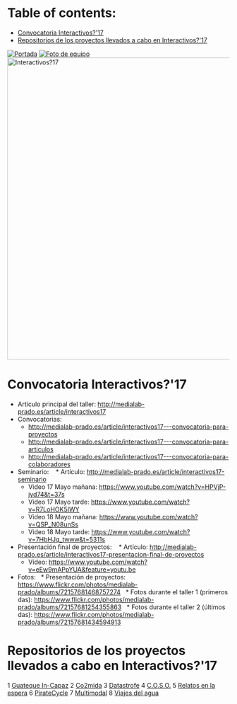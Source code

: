 # Table of contents:
- [Convocatoria Interactivos?'17](#convocatoria-interactivos17)
- [Repositorios de los proyectos llevados a cabo en Interactivos?'17](#repositorios-de-los-proyectos-llevados-a-cabo-en-interactivos17)

[![Portada](http://medialab-prado.es/mmedia/19/19846/500_0.jpg)]()
[![Foto de equipo](https://flic.kr/p/U6kgDq)](https://flic.kr/p/U6kgDq)
<a data-flickr-embed="true"  href="https://www.flickr.com/photos/medialab-prado/34190894174/in/album-72157681468757274/" title="Interactivos?17"><img src="https://c1.staticflickr.com/5/4221/34190894174_ba6927d2a3_b.jpg" width="1024" height="683" alt="Interactivos?17"></a><script async src="//embedr.flickr.com/assets/client-code.js" charset="utf-8"></script>
# Convocatoria Interactivos?'17
* Artículo principal del taller: http://medialab-prado.es/article/interactivos17
* Convocatorias: 
    * http://medialab-prado.es/article/interactivos17---convocatoria-para-proyectos
    * http://medialab-prado.es/article/interactivos17---convocatoria-para-articulos
    * http://medialab-prado.es/article/interactivos17---convocatoria-para-colaboradores
* Seminario: 
    * Artículo: http://medialab-prado.es/article/interactivos17-seminario
    * Video 17 Mayo mañana: https://www.youtube.com/watch?v=HPVjP-jyd74&t=37s
    * Video 17 Mayo tarde: https://www.youtube.com/watch?v=R7LoHOK5IWY
    * Video 18 Mayo mañana: https://www.youtube.com/watch?v=QSP_N08unSs
    * Video 18 Mayo tarde: https://www.youtube.com/watch?v=7HbHJq_twww&t=5311s
* Presentación final de proyectos: 
    * Artículo: http://medialab-prado.es/article/interactivos17-presentacion-final-de-proyectos
    * Video: https://www.youtube.com/watch?v=eEw9mAPpYUA&feature=youtu.be
* Fotos: 
   * Presentación de proyectos: https://www.flickr.com/photos/medialab-prado/albums/72157681468757274
   * Fotos durante el taller 1 (primeros das): https://www.flickr.com/photos/medialab-prado/albums/72157681254355863
   * Fotos durante el taller 2 (últimos das): https://www.flickr.com/photos/medialab-prado/albums/72157681434594913

# Repositorios de los proyectos llevados a cabo en Interactivos?'17
1 [Guateque In-Capaz](https://github.com/medialab-prado/interactivos17-guateque)
2 [Co2mida](https://github.com/medialab-prado/interactivos17-co2mida)
3 [Datastrofe](https://github.com/medialab-prado/interactivos17-datastrofe)
4 [C.O.S.O.](https://github.com/medialab-prado/interactivos17-coso)
5 [Relatos en la espera](https://github.com/medialab-prado/interactivos17-relatosenlaespera)
6 [PirateCycle](https://github.com/medialab-prado/interactivos17-piratecycle)
7 [Multimodal](https://github.com/medialab-prado/interactivos17-multimodal)
8 [Viajes del agua](https://github.com/medialab-prado/interactivos17-viajesdeagua)
